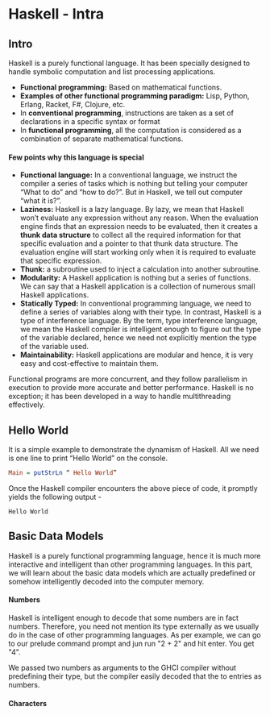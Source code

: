 # Haskell - Intra

Intro
-

Haskell is a purely functional language. It has been specially designed to handle symbolic computation and list processing applications. 

- **Functional programming:** Based on mathematical functions.
- **Examples of other functional programming paradigm:** Lisp, Python, Erlang, Racket, F#, Clojure, etc.
- In **conventional programming**, instructions are taken as a set of declarations in a specific syntax or format
- In **functional programming**, all the computation is considered as a combination of separate mathematical functions.

#### Few points why this language is special
- **Functional language:** In a conventional language, we instruct the compiler a series of tasks which is nothing but telling your computer “What to do” and “how to do?”. But in Haskell, we tell out computer “what it is?”.
- **Laziness:** Haskell is a lazy language. By lazy, we mean that Haskell won’t evaluate any expression without any reason. When the evaluation engine finds that an expression needs to be evaluated, then it creates a **thunk data structure** to collect all the required information for that specific evaluation and a pointer to that thunk data structure. The evaluation engine will start working only when it is required to evaluate that specific expression.
- **Thunk:** a subroutine used to inject a calculation into another subroutine.
- **Modularity:** A Haskell application is nothing but a series of functions. We can say that a Haskell application is a collection of numerous small Haskell applications.
- **Statically Typed:** In conventional programming language, we need to define a series of variables along with their type. In contrast, Haskell is a type of interference language. By the term, type interference language, we mean the Haskell compiler is intelligent enough to figure out the type of the variable declared, hence we need not explicitly mention the type of the variable used.
- **Maintainability:** Haskell applications are modular and hence, it is very easy and cost-effective to maintain them.

Functional programs are more concurrent, and they follow parallelism in execution to provide more accurate and better performance. Haskell is no exception; it has been developed in a way to handle multithreading effectively.

Hello World
-
It is a simple example to demonstrate the dynamism of Haskell. All we need is one line to print “Hello World” on the console.

```haskell
Main = putStrLn “ Hello World”
```

Once the Haskell compiler encounters the above piece of code, it promptly yields the following output -
```console
Hello World
```

Basic Data Models
-

Haskell is a purely functional programming language, hence it is much more interactive and intelligent than other programming languages. In this part, we will learn about the basic data models which are actually predefined or somehow intelligently decoded into the computer memory.

#### Numbers
Haskell is intelligent enough to decode that some numbers are in fact numbers. Therefore, you need not mention its type externally as we usually do in the case of other programming languages. As per example, we can go to our prelude command prompt and jun run "2 + 2" and hit enter. You get "4".

We passed two numbers as arguments to the GHCI compiler without predefining their type, but the compiler easily decoded that the to entries as numbers.

#### Characters



